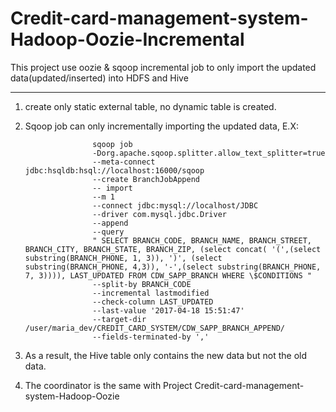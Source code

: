 # Credit-card-management-system-Hadoop-Oozie-Incremental
This project use oozie &amp; sqoop incremental job to only import the updated data(updated/inserted) into HDFS and Hive


------
1. create only static external table, no dynamic table is created.


2. Sqoop job can only incrementally importing the updated data, E.X:
                      
                      sqoop job 
                      -Dorg.apache.sqoop.splitter.allow_text_splitter=true
                      --meta-connect jdbc:hsqldb:hsql://localhost:16000/sqoop 
                      --create BranchJobAppend
                      -- import 
                      --m 1
                      --connect jdbc:mysql://localhost/JDBC
                      --driver com.mysql.jdbc.Driver 
                      --append
                      --query  
                      " SELECT BRANCH_CODE, BRANCH_NAME, BRANCH_STREET, BRANCH_CITY, BRANCH_STATE, BRANCH_ZIP, (select concat( '(',(select                          substring(BRANCH_PHONE, 1, 3)), ')', (select substring(BRANCH_PHONE, 4,3)), '-',(select substring(BRANCH_PHONE, 7, 3)))), LAST_UPDATED FROM CDW_SAPP_BRANCH WHERE \$CONDITIONS " 
                      --split-by BRANCH_CODE
                      --incremental lastmodified
                      --check-column LAST_UPDATED
                      --last-value '2017-04-18 15:51:47'
                      --target-dir /user/maria_dev/CREDIT_CARD_SYSTEM/CDW_SAPP_BRANCH_APPEND/
                      --fields-terminated-by ','
                      
3. As a result, the Hive table only contains the new data but not the old data.


4. The coordinator is the same with Project Credit-card-management-system-Hadoop-Oozie
